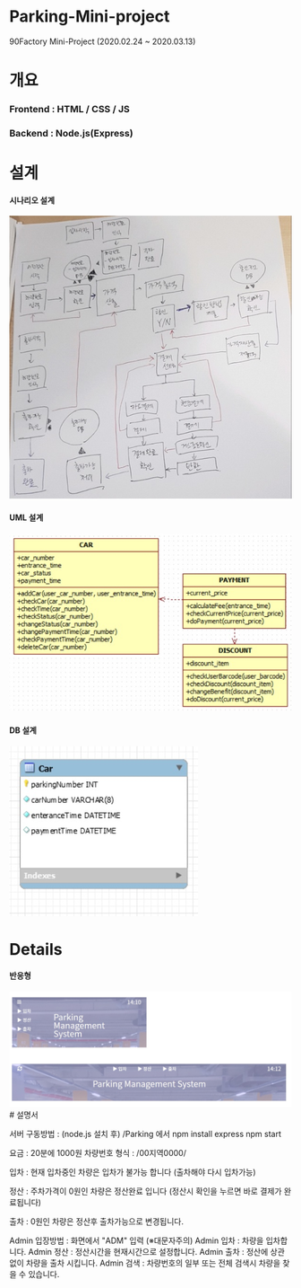 # Parking-Mini-project

90Factory Mini-Project
(2020.02.24 ~ 2020.03.13)

# 개요

<h3>Frontend : HTML / CSS / JS</h3>
<h3>Backend : Node.js(Express)</h3>

# 설계

<h4> 시나리오 설계 </h4>
<img src="./Design/ParkingCalculateSystem.jpg">
<h4> UML 설계 </h4>
<img src="./Design/ParkingUml.jpg">
<h4> DB 설계 </h4>
<img src="./Design/ParkingDB.jpg">

# Details

<h4> 반응형 </h4>
<img src="./Screenshot/Responsive.jpg">
# 설명서

서버 구동방법 : (node.js 설치 후)
/Parking 에서
npm install express
npm start

요금 : 20분에 1000원
차량번호 형식 : /00지역0000/

입차 : 현재 입차중인 차량은 입차가 불가능 합니다
(출차해야 다시 입차가능)

정산 : 주차가격이 0원인 차량은 정산완료 입니다
(정산시 확인을 누르면 바로 결제가 완료됩니다)

출차 : 0원인 차량은 정산후 출차가능으로 변경됩니다.

Admin 입장방법 : 화면에서 "ADM" 입력 (※대문자주의)
Admin 입차 : 차량을 입차합니다.
Admin 정산 : 정산시간을 현재시간으로 설정합니다.
Admin 출차 : 정산에 상관없이 차량을 출차 시킵니다.
Admin 검색 : 차량번호의 일부 또는 전체 검색시 차량을 찾을 수 있습니다.
